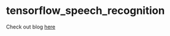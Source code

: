 # tensorflow_speech_recognition

Check out blog [here](https://medium.com/@Ajay_Jogiya/tensorflow-speech-recognition-challenge-81a90a943898)

